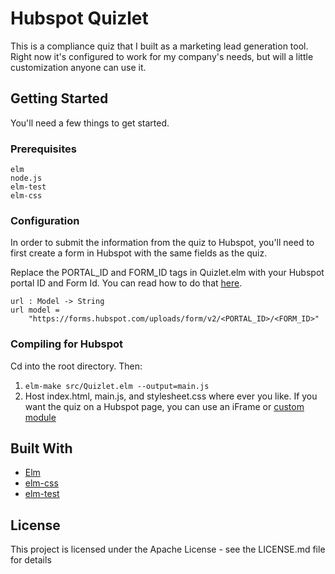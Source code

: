 # Hubspot Quizlet
This is a compliance quiz that I built as a marketing lead generation tool. Right now it's configured to work for my company's needs, but will a little customization anyone can use it.

## Getting Started
You'll need a few things to get started.
### Prerequisites
```
elm
node.js
elm-test
elm-css
```
### Configuration
In order to submit the information from the quiz to Hubspot, you'll need to first create a form in Hubspot with the same fields as the quiz.

Replace the PORTAL_ID and FORM_ID tags in Quizlet.elm with your Hubspot portal ID and Form Id. You can read how to do that [here](https://knowledge.hubspot.com/articles/kcs_article/forms/how-do-i-find-the-form-guid).

```
url : Model -> String
url model =
    "https://forms.hubspot.com/uploads/form/v2/<PORTAL_ID>/<FORM_ID>"
```

### Compiling for Hubspot
Cd into the root directory. Then:
1. `elm-make src/Quizlet.elm --output=main.js`
2. Host index.html, main.js, and stylesheet.css where ever you like. If you want the quiz on a Hubspot page, you can use an iFrame or [custom module](http://designers.hubspot.com/docs/cos/custom-modules)

## Built With
* [Elm](http://elm-lang.org/)
* [elm-css](https://github.com/rtfeldman/elm-css)
* [elm-test](https://github.com/elm-community/elm-test)

## License
This project is licensed under the Apache License - see the LICENSE.md file for details

